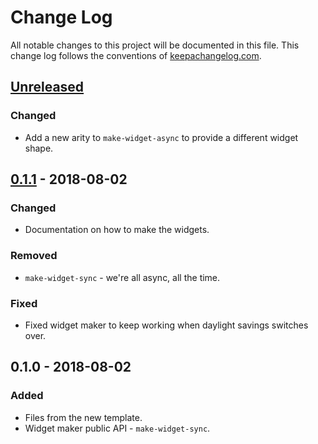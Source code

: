 # Change Log
All notable changes to this project will be documented in this file. This change log follows the conventions of [keepachangelog.com](http://keepachangelog.com/).

## [Unreleased]
### Changed
- Add a new arity to `make-widget-async` to provide a different widget shape.

## [0.1.1] - 2018-08-02
### Changed
- Documentation on how to make the widgets.

### Removed
- `make-widget-sync` - we're all async, all the time.

### Fixed
- Fixed widget maker to keep working when daylight savings switches over.

## 0.1.0 - 2018-08-02
### Added
- Files from the new template.
- Widget maker public API - `make-widget-sync`.

[Unreleased]: https://github.com/your-name/kip/compare/0.1.1...HEAD
[0.1.1]: https://github.com/your-name/kip/compare/0.1.0...0.1.1
